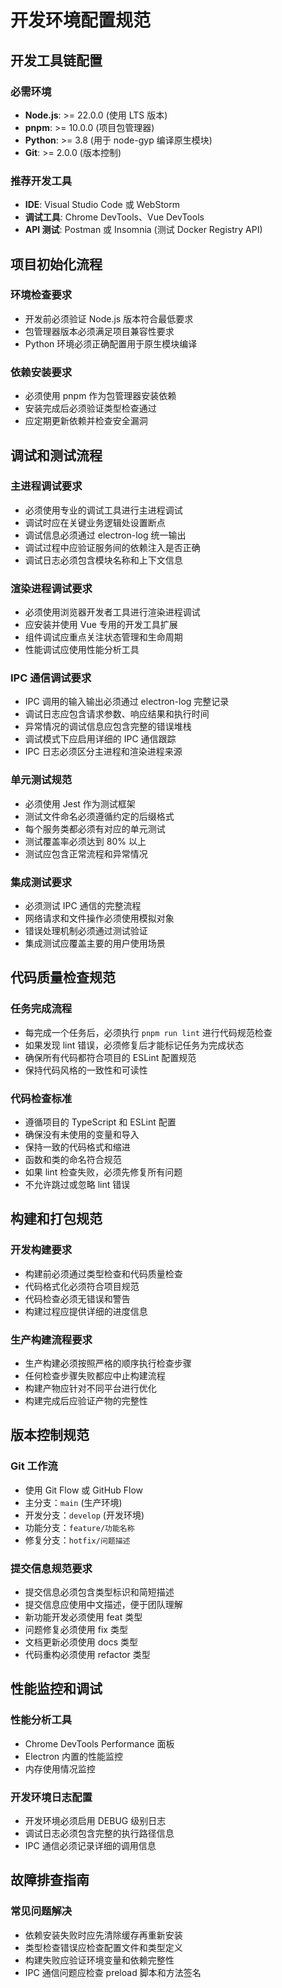 # 开发环境配置规范

## 开发工具链配置

### 必需环境
- **Node.js**: >= 22.0.0 (使用 LTS 版本)
- **pnpm**: >= 10.0.0 (项目包管理器)
- **Python**: >= 3.8 (用于 node-gyp 编译原生模块)
- **Git**: >= 2.0.0 (版本控制)

### 推荐开发工具
- **IDE**: Visual Studio Code 或 WebStorm
- **调试工具**: Chrome DevTools、Vue DevTools
- **API 测试**: Postman 或 Insomnia (测试 Docker Registry API)

## 项目初始化流程

### 环境检查要求
- 开发前必须验证 Node.js 版本符合最低要求
- 包管理器版本必须满足项目兼容性要求
- Python 环境必须正确配置用于原生模块编译

### 依赖安装要求
- 必须使用 pnpm 作为包管理器安装依赖
- 安装完成后必须验证类型检查通过
- 应定期更新依赖并检查安全漏洞

## 调试和测试流程

### 主进程调试要求
- 必须使用专业的调试工具进行主进程调试
- 调试时应在关键业务逻辑处设置断点
- 调试信息必须通过 electron-log 统一输出
- 调试过程中应验证服务间的依赖注入是否正确
- 调试日志必须包含模块名称和上下文信息

### 渲染进程调试要求
- 必须使用浏览器开发者工具进行渲染进程调试
- 应安装并使用 Vue 专用的开发工具扩展
- 组件调试应重点关注状态管理和生命周期
- 性能调试应使用性能分析工具

### IPC 通信调试要求
- IPC 调用的输入输出必须通过 electron-log 完整记录
- 调试日志应包含请求参数、响应结果和执行时间
- 异常情况的调试信息应包含完整的错误堆栈
- 调试模式下应启用详细的 IPC 通信跟踪
- IPC 日志必须区分主进程和渲染进程来源

### 单元测试规范
- 必须使用 Jest 作为测试框架
- 测试文件命名必须遵循约定的后缀格式
- 每个服务类都必须有对应的单元测试
- 测试覆盖率必须达到 80% 以上
- 测试应包含正常流程和异常情况

### 集成测试要求
- 必须测试 IPC 通信的完整流程
- 网络请求和文件操作必须使用模拟对象
- 错误处理机制必须通过测试验证
- 集成测试应覆盖主要的用户使用场景

## 代码质量检查规范

### 任务完成流程
- 每完成一个任务后，必须执行 `pnpm run lint` 进行代码规范检查
- 如果发现 lint 错误，必须修复后才能标记任务为完成状态
- 确保所有代码都符合项目的 ESLint 配置规范
- 保持代码风格的一致性和可读性

### 代码检查标准
- 遵循项目的 TypeScript 和 ESLint 配置
- 确保没有未使用的变量和导入
- 保持一致的代码格式和缩进
- 函数和类的命名符合规范
- 如果 lint 检查失败，必须先修复所有问题
- 不允许跳过或忽略 lint 错误

## 构建和打包规范

### 开发构建要求
- 构建前必须通过类型检查和代码质量检查
- 代码格式化必须符合项目规范
- 代码检查必须无错误和警告
- 构建过程应提供详细的进度信息

### 生产构建流程要求
- 生产构建必须按照严格的顺序执行检查步骤
- 任何检查步骤失败都应中止构建流程
- 构建产物应针对不同平台进行优化
- 构建完成后应验证产物的完整性

## 版本控制规范

### Git 工作流
- 使用 Git Flow 或 GitHub Flow
- 主分支：`main` (生产环境)
- 开发分支：`develop` (开发环境)
- 功能分支：`feature/功能名称`
- 修复分支：`hotfix/问题描述`

### 提交信息规范要求
- 提交信息必须包含类型标识和简短描述
- 提交信息应使用中文描述，便于团队理解
- 新功能开发必须使用 feat 类型
- 问题修复必须使用 fix 类型
- 文档更新必须使用 docs 类型
- 代码重构必须使用 refactor 类型

## 性能监控和调试

### 性能分析工具
- Chrome DevTools Performance 面板
- Electron 内置的性能监控
- 内存使用情况监控

### 开发环境日志配置
- 开发环境必须启用 DEBUG 级别日志
- 调试日志必须包含完整的执行路径信息
- IPC 通信必须记录详细的调用信息

## 故障排查指南

### 常见问题解决
- 依赖安装失败时应先清除缓存再重新安装
- 类型检查错误应检查配置文件和类型定义
- 构建失败应验证环境变量和依赖完整性
- IPC 通信问题应检查 preload 脚本和方法签名